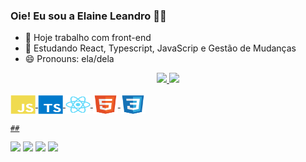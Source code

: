### Oie! Eu sou a Elaine Leandro 👋🏻


- 🔭 Hoje trabalho com front-end
- 🌱 Estudando React, Typescript, JavaScrip e Gestão de Mudanças
- 😄 Pronouns: ela/dela

<div align="center">
  <a href="https://github.com/ElaineLeandro">
  <img height="180em" src="https://github-readme-stats.vercel.app/api?username=ElaineLeandro&show_icons=true&theme=dark&include_all_commits=true&count_private=true"/>
  <img height="180em" src="https://github-readme-stats.vercel.app/api/top-langs/?username=ElaineLeandro&layout=compact&langs_count=7&theme=dark"/>
    
</div>
  <div style="display: inline_block"><br>
  <img align="center" alt="Elaine-Js" height="30" width="40" src="https://raw.githubusercontent.com/devicons/devicon/master/icons/javascript/javascript-plain.svg">
  <img align="center" alt="Elaine-Ts" height="30" width="40" src="https://raw.githubusercontent.com/devicons/devicon/master/icons/typescript/typescript-plain.svg">
  <img align="center" alt="Elaine-React" height="30" width="40" src="https://raw.githubusercontent.com/devicons/devicon/master/icons/react/react-original.svg">
  <img align="center" alt="Elaine-HTML" height="30" width="40" src="https://raw.githubusercontent.com/devicons/devicon/master/icons/html5/html5-original.svg">
  <img align="center" alt="Elaine-CSS" height="30" width="40" src="https://raw.githubusercontent.com/devicons/devicon/master/icons/css3/css3-original.svg">
  
</div>
    
    ##
    
 <div> 

<a href="https://instagram.com/elainerleandro" target="_blank"><img src="https://img.shields.io/badge/-Instagram-%23E4405F?style=for-the-badge&logo=instagram&logoColor=white" target="_blank"></a>
<a href="https://discord.com/channels/@me" target="_blank"><img src="https://img.shields.io/badge/Discord-7289DA?style=for-the-badge&logo=discord&logoColor=white" target="_blank"></a> 
  <a href = "mailto:elainerleandro1@gmail.com"><img src="https://img.shields.io/badge/-Gmail-%23333?style=for-the-badge&logo=gmail&logoColor=white" target="_blank"></a>
  <a href="https://www.linkedin.com/in/elaine-rodrigues-leandro" target="_blank"><img src="https://img.shields.io/badge/-LinkedIn-%230077B5?style=for-the-badge&logo=linkedin&logoColor=white" target="_blank"></a> 
 
 
</div>
